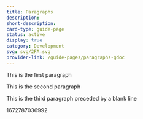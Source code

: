 ```yaml
---
title: Paragraphs
description: 
short-description: 
card-type: guide-page
status: active
display: true
category: Development
svg: svg/2FA.svg
provider-link: /guide-pages/paragraphs-gdoc
---
```

<div class="content-section">
<div class="section-container" markdown="1">

This is the first paragraph


This is the second paragraph


This is the third paragraph preceded by a blank line
</div>
</div> 1672787036992
